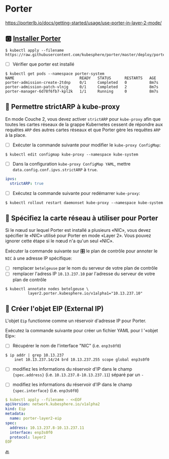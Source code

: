 # Porter

https://porterlb.io/docs/getting-started/usage/use-porter-in-layer-2-mode/

## :o2: [Installer Porter](https://porterlb.io/docs/getting-started/installation/install-porter-on-kubernetes/#install-porter-using-kubectl)

```
$ kubectl apply --filename https://raw.githubusercontent.com/kubesphere/porter/master/deploy/porter.yaml
```

- [ ] Vérifier que porter est installé

```
$ kubectl get pods --namespace porter-system  
NAME                             READY   STATUS      RESTARTS   AGE
porter-admission-create-2tdnp    0/1     Completed   0          8m7s
porter-admission-patch-vlnjg     0/1     Completed   2          8m7s
porter-manager-6d78f6fb7-kpl2k   1/1     Running     0          8m7s
```


## :round_pushpin: Permettre strictARP à kube-proxy

En mode Couche 2, vous devez activer `strictARP` pour `kube-proxy` afin que toutes les cartes réseaux de la grappe Kubernetes cessent de répondre aux requêtes `ARP` des autres cartes réseaux et que Porter gère les requêtes `ARP` à la place.

- [ ] Exécuter la commande suivante pour modifier le `kube-proxy ConfigMap`:

```
$ kubectl edit configmap kube-proxy --namespace kube-system
```

- [ ] Dans la configuration `kube-proxy ConfigMap YAML`, mettre `data.config.conf.ipvs.strictARP` à `true`.

```yaml
ipvs:
  strictARP: true
```

- [ ] Exécutez la commande suivante pour redémarrer `kube-proxy`:

```
$ kubectl rollout restart daemonset kube-proxy --namespace kube-system
```

## :round_pushpin: Spécifiez la carte réseau à utiliser pour Porter

Si le nœud sur lequel Porter est installé a plusieurs «NIC», vous devez spécifier le «NIC» utilisé pour Porter en mode «Layer 2». Vous pouvez ignorer cette étape si le nœud n'a qu'un seul «NIC».

Exécuter la commande suivante sur :control_knobs: le plan de contrôle pour annoter le `NIC` à une adresse IP spécifique:

- [ ] remplacer `betelgeuse` par le nom du serveur de votre plan de contrôle
- [ ] remplacer l'adress IP `10.13.237.10` par l'adresse du serveur de votre plan de contrôle

```
$ kubectl annotate nodes betelgeuse \
          layer2.porter.kubesphere.io/v1alpha1="10.13.237.10"
```


## :round_pushpin: Créer l'objet EIP (External IP) 

L'objet `Eip` functionne comme un réservoir d'adresse IP pour Porter.

Exécutez la commande suivante pour créer un fichier YAML pour l '«objet Eip»:

- [ ] Récupérer le nom de l'interface "NIC" (i.e. `enp3s0f0`)

```
$ ip addr | grep 10.13.237
    inet 10.13.237.14/24 brd 10.13.237.255 scope global enp3s0f0
```

- [ ] modifiez les informations du réservoir d'IP dans le champ `{spec.address}` (i.e. `10.13.237.8-10.13.237.11`) séparé par un `-` 
- [ ] modifiez les informations du réservoir d'IP dans le champ `{spec.interface}` (i.e. `enp3s0f0`)



```yaml
$ kubectl apply --filename - <<EOF
apiVersion: network.kubesphere.io/v1alpha2
kind: Eip
metadata:
  name: porter-layer2-eip
spec:
  address: 10.13.237.8-10.13.237.11
  interface: enp3s0f0
  protocol: layer2
EOF
```

[:back:](../#rocket-les-services)
